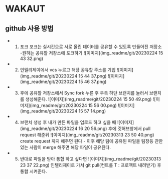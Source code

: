 # WAKAUT
## github 사용 방법

* 1. 포크  포크는 실시간으로 서로 올린 데이터를 공유할 수 있도록 만들어진 저장소 -원하는 공유할 저장소에 포크하기
![이미지](img_readme/git/20230224 15 43 32.png)

* 2. 인텔리제이에서 vcs 누르고 해당 공유할 주소를 기입
![이미지](img_readme/git/20230224 15 44 37.png)
![이미지](img_readme/git/20230224 15 46 37.png)

* 3. 후에 공유할 저장소에서 Sync  fork 누른 후 우측 하단 브랜치를 눌러서 브랜치를 생성해준다.
![이미지](img_readme/git/20230224 15 50 49.png)
![이미지](img_readme/git/20230224 15 56 00.png)
![이미지](img_readme/git/20230224 15 57 14.png)

* 4. 브랜치 생성 후 내가 만든 파일을 업로드 하고 싶을 때 
![이미지](img_readme/git/20230224 16 20 56.png)
후에 깃허브창에서 pull request 해준뒤
![이미지](img_readme/git/20230313 23 50 40.png)
create request 까지 해주면 된다 - 이후 해당 팀에 공유된 파일을 팀장등 관한 있는 사람이
merge 해주면 해당 파일이 공유된다.



* 5. 반대로 파일을 받아 통합 하고 싶다면
![이미지](img_readme/git/20230313 23 37 22.png)
 인텔리제이로 가서 git pull(컨트롤 T : 프로젝트 내려받기) 후 통합 시켜준다.